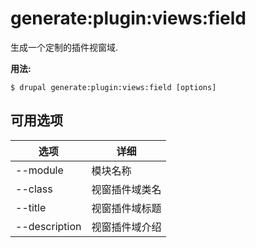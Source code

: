 # generate:plugin:views:field
生成一个定制的插件视窗域.

**用法:**
```
$ drupal generate:plugin:views:field [options]
```

## 可用选项
选项 | 详细
-------|-------------
--module | 模块名称
--class | 视窗插件域类名
--title | 视窗插件域标题
--description | 视窗插件域介绍
